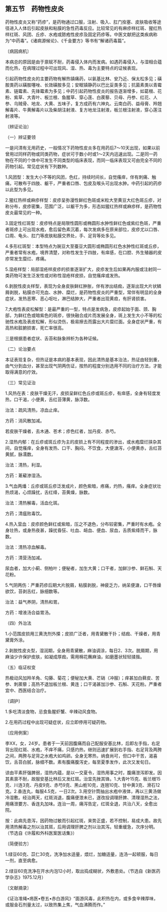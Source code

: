 ## 第五节　药物性皮炎

药物性皮炎又称“药疹”，是药物通过口服，注射、吸入、肛门拴塞、皮肤吸收等途径进入人体后引起皮肤和粘膜的急性药毒反应。比较常见的有麻疹样红斑、猩红热样红斑、风团、丘疹、水疱或脓疱性皮疹及固定药疹等。中医文献把这类疾病称为“中药毒”。《诸病源候论》、《千金要方》等书有“解诸药毒篇”。

〔病因病机〕

本病总的原因是由于禀赋不耐，药毒侵入体内而发病。如遇药毒侵入，与湿相合蕴而化热，在病理过程中可出现风、湿、热、毒为主要特点的证候表现。

引起药物性皮炎的主要药物有解热镇痛药，以氨基比林、安乃近、保太松多见；磺胺类药以磺胺噻唑、长效磺胺多见；安眠镇静药以巴比妥类多见；抗菌素类以青霉素、链霉素、先锋霉素为多见；中药引起药物性皮炎的报告逐渐增多，如葛根、花粉、紫草、大青叶、板兰根、鱼腥草、穿心莲、白蒺藜、贝母、丹参、红花、人参、乌贼骨、地龙、大黄、五味子，复方成药有六神丸、云南白药、益母膏、羚翘解毒片、牛黄解毒片以及柴胡注射液、复方地龙注射液，板兰根注射液，穿心莲注射液等。

〔辨证论治〕

（一）辨证要领

一是问清有无用药史，一般情况下药物性皮炎多在用药后7〜10天出现，如果以前曾用过同样药物或同类药物，症状可于数小时或1〜2天内迅速出现。二是同一药物在不同的个体中可发生不同类型的临床表现，而同一临床表现又可由完全不同的药物引起。常见症状有下列数种。

1.风团型：发生大小不等的风团，色红，持续时间长，自觉瘙痒，伴有刺痛、触痛，可散布于四肢、躯干，严重者口唇、包皮及喉头可出现水肿。中药引起的药疹以此型为多见。

2.猩红热样或麻疹样型：皮疹呈弥漫性鲜红色斑或米粒大至黄豆大红色斑丘疹，对称分布，皮疹密集，范围广泛，以躯干为多，形态如猩红热样或麻疹样，是药物性皮炎最常见的一种。

3.固定性红斑型：皮疹特点是局限性圆形或椭圆形水肿性鲜红色或紫红色斑，严重者斑疹上可出现水疱，愈后留色素沉着，每次发病多在原来部位，皮疹尤以口唇、口周、龟头、肛门等皮肤粘膜交界处，手、足背等处多见。

4.多形红斑型：本型特点为豌豆大至蚕豆大圆形或椭圆形红色水肿性红斑或丘疹，严重者常有水疱，境界清楚，对称性发生于四肢，有痒感，在口腔、外生殖器的皮疹常发生糜烂、疼痛。

5.湿疮样型：局部湿疮样皮疹的损害逐渐扩大，皮疹发生后如果再内服或注射同一类药物可发生泛发性或对称性湿疮样皮损，自觉瘙痒或发热。

6.剥脱性皮炎样型，表现为全身皮肤鲜红肿胀，伴有渗出结痂，逐渐出现大片状鳞屑剥脱，粘膜亦可充血、水肿、糜烂，是药物性皮炎的严重型，常伴有明显的全身症状，发热恶寒、恶心呕吐，淋巴结肿大，严重者出现黄疸，有肝肾损害。

7.大疱性表皮松解型：是最严重的一型，特点是发病急，皮疹起始于面、颈、胸部，为鲜红色或暗紫色的斑疹，很快融合成片而发展全身，斑上发生大小不等的松驰性水疱及表皮松解，形似烫伤，极易擦去而露出大片糜烂面。全身症状严重，有高热和脏腑损害，死亡率很高。

三是根据患者症状、舌苔和脉象辨析为各种证候。

（二）论治要点

本证表现复杂，但热证是本病的基本表现，因此清热是基本治法，热证由轻到重，由气分到血分，甚至出现气阴两伤证，按热的程度分别选用不同的治疗方法，才能取得满意的疗效。

（三）常见证治

1.风热在表：皮肤干燥无汗，皮损呈鲜红色丘疹或斑丘疹，有痒感，全身有轻度发热，口干渴，小便黄，舌红苔薄黄，脉浮数。

治法：疏风清热，凉血止痒。

方药：消风散加减。

若皮肤干燥者，去木通、苍术；疹色红者，加丹皮、赤芍。

2.湿热内郁：在丘疹或斑丘疹为主的皮损上有不同程度的渗出，或水疱糜烂挟杂其间，自觉瘙痒，全身有发热、口干、胸闷。不饮食，大便溏泻，小便黄赤，舌红苔黄腻，脉濡数。

治法：清热，利湿。

方药：萆薢渗湿汤。

3.气血两燔：丘疹或斑丘疹泛发成片，颜色紫暗，疼痛，灼热，瘙痒。全身症状壮热烦渴，心烦躁扰，舌红绛，苔黄燥，脉数。

治法：清热解毒，活血化斑。

方药；清瘟败毒饮。

4.热入营血：皮疹颜色鲜红或紫暗，压之不退色，分布较密集，严重时有水疱。全身壮热，或身热夜甚，躁扰昏狂、吐血、衄血、便血、尿血，舌质紫绛而干，脉数。

治法：清热凉血解毒。

方药：清营汤加减。

尿血者，加大小蓟、侧柏叶；便秘者，加生大黄；口干者，加鲜沙参、鲜石斛、天花粉。

5.气阴两伤：严重药疹后期大片脱屑，粘膜剥脱，神疲乏力，纳呆便溏，口干唇燥欲饮，苔剥舌红，脉细数等。

治法：益气养阴，清热和胃。

方药：增液汤合益胃汤。

（四）外治法

1.小范围皮损用三黄洗剂外搽；皮损广泛者，用青黛散干扑；结痂、干燥者，用青黛膏外涂。

2.剥脱性皮炎型，湿润期，全身用青黛散，麻油调涂，每日2、3次。脱屑期，用麻油少许保护皮肤，如凝成厚痂，需用棉花蘸麻油，如磨墨状轻轻揉揩。

（五）临证权变

热极动风加羚羊角、勾藤、菊花；便秘加大黄、芒硝（冲服）；痒甚加白藓皮、苦参、刺蒺藜；高热不退加板兰根、黄连；口干渴甚加沙参、石斛、天花粉。严重者宜中、西医结合治疗。

〔调护〕

1.多吃清淡食物，忌食鱼腥虾蟹、辛辣动风食物。

2.在用药过程中出现可疑症状，应立即停用可疑药物。

〔应用例案〕

李XX，女，24岁。患者于一天前因腹痛而自己配服安基比林，后即左手指，右足背出现红斑、水疱，不痒不痛，只感灼热，继则迅速扩展到右手指、右足背及两胯之间，两胯与足背之水疱大如鸡卵。全身无寒热，纳食尚可，但口中干苦，渴喜饮，舌苔白腻，脉细不数。素有腹痛腹泻史，每至夏季发作，此次又发旬日。

谅由平素肝强脾弱，湿热内蕴，是以一交夏令，湿热用事之时，腹痛泄泻即发。因其素禀不耐，故服安基比林后又发红斑。治宜先挫其锋。1.大青叶15克、板兰根15克、川连3克、丹皮9克、赤芍9克、黑山栀10克，连翘10克、甘中黄3克、滑石12克。2.香连丸，每服4.5克，一日2次。3.用空针筒抽出水疱中液体，再以三黄汤做冷湿敷。经治两天，红斑消退，腹痛便泄未已，遂改投调理肝脾、清理湿热之法，用痛泄要方、香连丸加味。连治一周，痛泻告定，红斑全退，共治八天，全愈出院。

按：此病先患泻，因药物过敏而引起红斑，来势正盛，若不控制，易成大患。故先用清热解毒之剂以治其斑，后用调理肝脾之剂以治其泻。轻重缓急，次序分明。（节选自《许履和外科医案医话集》）

〔简便验方〕

1.绿豆60克、苡仁30克，洗净加水适量，煨烂，加糖适量，连汤一起顿服，每日一剂，直至病愈。

2.绿豆60克洗净在开水内泡12小时，取出捣成糊状，外敷患处。（节选自《新医药学杂志》1975.12月）

〔文献摘录〕

《证治准绳•疡医•卷五•赤白游风》“面游风毒，此积热在内，或多食辛辣厚味，或服金石剂量太过，以致热集上焦，气血沸腾而作。”
